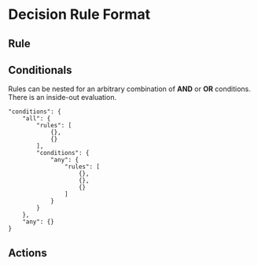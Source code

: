 Decision Rule Format
====================


Rule
----


Conditionals
------------

Rules can be nested for an arbitrary combination of **AND** or **OR** conditions. There is an inside-out evaluation.

    "conditions": {
		"all": {
			"rules": [
				{},
				{}
			],
			"conditions": {
				"any": {
					"rules": [
					    {},
					    {},
					    {}
					]
				}
			}
		},
		"any": {}
	}


Actions
-------